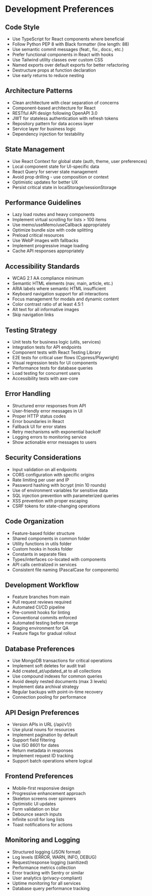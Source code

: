 # Development Preferences

## Code Style
- Use TypeScript for React components where beneficial
- Follow Python PEP 8 with Black formatter (line length: 88)
- Use semantic commit messages (feat:, fix:, docs:, etc.)
- Prefer functional components in React with hooks
- Use Tailwind utility classes over custom CSS
- Named exports over default exports for better refactoring
- Destructure props at function declaration
- Use early returns to reduce nesting

## Architecture Patterns
- Clean architecture with clear separation of concerns
- Component-based architecture for React
- RESTful API design following OpenAPI 3.0
- JWT for stateless authentication with refresh tokens
- Repository pattern for data access layer
- Service layer for business logic
- Dependency injection for testability

## State Management
- Use React Context for global state (auth, theme, user preferences)
- Local component state for UI-specific data
- React Query for server state management
- Avoid prop drilling - use composition or context
- Optimistic updates for better UX
- Persist critical state in localStorage/sessionStorage

## Performance Guidelines
- Lazy load routes and heavy components
- Implement virtual scrolling for lists > 100 items
- Use memo/useMemo/useCallback appropriately
- Optimize bundle size with code splitting
- Preload critical resources
- Use WebP images with fallbacks
- Implement progressive image loading
- Cache API responses appropriately

## Accessibility Standards
- WCAG 2.1 AA compliance minimum
- Semantic HTML elements (nav, main, article, etc.)
- ARIA labels where semantic HTML insufficient
- Keyboard navigation support for all interactions
- Focus management for modals and dynamic content
- Color contrast ratio of at least 4.5:1
- Alt text for all informative images
- Skip navigation links

## Testing Strategy
- Unit tests for business logic (utils, services)
- Integration tests for API endpoints
- Component tests with React Testing Library
- E2E tests for critical user flows (Cypress/Playwright)
- Visual regression tests for UI components
- Performance tests for database queries
- Load testing for concurrent users
- Accessibility tests with axe-core

## Error Handling
- Structured error responses from API
- User-friendly error messages in UI
- Proper HTTP status codes
- Error boundaries in React
- Fallback UI for error states
- Retry mechanisms with exponential backoff
- Logging errors to monitoring service
- Show actionable error messages to users

## Security Considerations
- Input validation on all endpoints
- CORS configuration with specific origins
- Rate limiting per user and IP
- Password hashing with bcrypt (min 10 rounds)
- Use of environment variables for sensitive data
- SQL injection prevention with parameterized queries
- XSS prevention with proper escaping
- CSRF tokens for state-changing operations

## Code Organization
- Feature-based folder structure
- Shared components in common folder
- Utility functions in utils folder
- Custom hooks in hooks folder
- Constants in separate files
- Types/interfaces co-located with components
- API calls centralized in services
- Consistent file naming (PascalCase for components)

## Development Workflow
- Feature branches from main
- Pull request reviews required
- Automated CI/CD pipeline
- Pre-commit hooks for linting
- Conventional commits enforced
- Automated testing before merge
- Staging environment for QA
- Feature flags for gradual rollout

## Database Preferences
- Use MongoDB transactions for critical operations
- Implement soft deletes for audit trail
- Add created_at/updated_at to all collections
- Use compound indexes for common queries
- Avoid deeply nested documents (max 3 levels)
- Implement data archival strategy
- Regular backups with point-in-time recovery
- Connection pooling for performance

## API Design Preferences
- Version APIs in URL (/api/v1/)
- Use plural nouns for resources
- Implement pagination by default
- Support field filtering
- Use ISO 8601 for dates
- Return metadata in responses
- Implement request ID tracking
- Support batch operations where logical

## Frontend Preferences
- Mobile-first responsive design
- Progressive enhancement approach
- Skeleton screens over spinners
- Optimistic UI updates
- Form validation on blur
- Debounce search inputs
- Infinite scroll for long lists
- Toast notifications for actions

## Monitoring and Logging
- Structured logging (JSON format)
- Log levels (ERROR, WARN, INFO, DEBUG)
- Request/response logging (sanitized)
- Performance metrics collection
- Error tracking with Sentry or similar
- User analytics (privacy-compliant)
- Uptime monitoring for all services
- Database query performance tracking